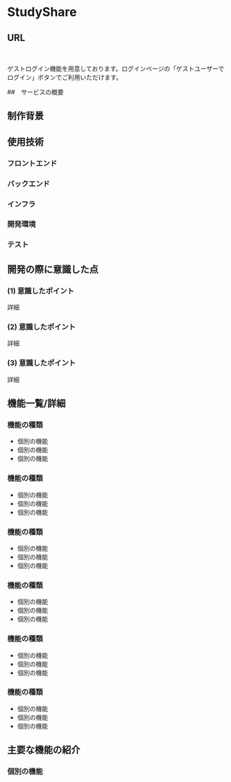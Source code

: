 # StudyShare
   <!-- 画像を貼り付け -->

## URL
<!-- URLの貼り付け --><br>
ゲストログイン機能を用意しております。ログインページの「ゲストユーザーでログイン」ボタンでご利用いただけます。

##　サービスの概要
<!-- サービスの概要を入力 -->

## 制作背景
<!-- 制作背景を入力 -->

## 使用技術

### フロントエンド

### バックエンド

### インフラ

### 開発環境
<!-- githubもここに記述 -->

### テスト

## 開発の際に意識した点

### (1) 意識したポイント

詳細

### (2) 意識したポイント

詳細
### (3) 意識したポイント

詳細

## 機能一覧/詳細

### 機能の種類
- 個別の機能
- 個別の機能
- 個別の機能

### 機能の種類
- 個別の機能
- 個別の機能
- 個別の機能

### 機能の種類
- 個別の機能
- 個別の機能
- 個別の機能

### 機能の種類
- 個別の機能
- 個別の機能
- 個別の機能

### 機能の種類
- 個別の機能
- 個別の機能
- 個別の機能

### 機能の種類
- 個別の機能
- 個別の機能
- 個別の機能


## 主要な機能の紹介

### 個別の機能
<!-- 写真の貼り付け -->








